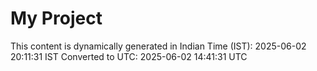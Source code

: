 # My Project

This content is dynamically generated in Indian Time (IST): 2025-06-02 20:11:31 IST
Converted to UTC: 2025-06-02 14:41:31 UTC
